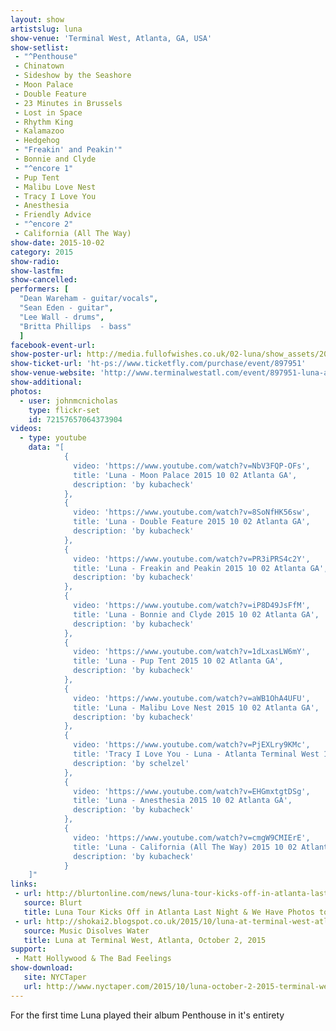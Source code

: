 ```yaml
---
layout: show
artistslug: luna
show-venue: 'Terminal West, Atlanta, GA, USA'
show-setlist: 
 - "^Penthouse"
 - Chinatown
 - Sideshow by the Seashore
 - Moon Palace
 - Double Feature
 - 23 Minutes in Brussels
 - Lost in Space
 - Rhythm King
 - Kalamazoo
 - Hedgehog
 - "Freakin' and Peakin'"
 - Bonnie and Clyde
 - "^encore 1"
 - Pup Tent
 - Malibu Love Nest
 - Tracy I Love You
 - Anesthesia
 - Friendly Advice
 - "^encore 2"
 - California (All The Way)
show-date: 2015-10-02
category: 2015
show-radio: 
show-lastfm: 
show-cancelled: 
performers: [
  "Dean Wareham - guitar/vocals",
  "Sean Eden - guitar",
  "Lee Wall - drums",
  "Britta Phillips  - bass"
  ]
facebook-event-url: 
show-poster-url: http://media.fullofwishes.co.uk/02-luna/show_assets/2015-10-02/2015-10-02-luna-terminal-west-atlanta-poster.jpg
show-ticket-url: 'ht-ps://www.ticketfly.com/purchase/event/897951'
show-venue-website: 'http://www.terminalwestatl.com/event/897951-luna-atlanta/'
show-additional: 
photos:
  - user: johnmcnicholas
    type: flickr-set
    id: 72157657064373904
videos:
  - type: youtube
    data: "[
            {
              video: 'https://www.youtube.com/watch?v=NbV3FQP-OFs',
              title: 'Luna - Moon Palace 2015 10 02 Atlanta GA',
              description: 'by kubacheck'
            },
            { 
              video: 'https://www.youtube.com/watch?v=8SoNfHK56sw',
              title: 'Luna - Double Feature 2015 10 02 Atlanta GA',
              description: 'by kubacheck'
            },
            { 
              video: 'https://www.youtube.com/watch?v=PR3iPRS4c2Y',
              title: 'Luna - Freakin and Peakin 2015 10 02 Atlanta GA',
              description: 'by kubacheck'
            },
            { 
              video: 'https://www.youtube.com/watch?v=iP8D49JsFfM',
              title: 'Luna - Bonnie and Clyde 2015 10 02 Atlanta GA',
              description: 'by kubacheck'
            },
            { 
              video: 'https://www.youtube.com/watch?v=1dLxasLW6mY',
              title: 'Luna - Pup Tent 2015 10 02 Atlanta GA',
              description: 'by kubacheck'
            },
            { 
              video: 'https://www.youtube.com/watch?v=aWB1OhA4UFU',
              title: 'Luna - Malibu Love Nest 2015 10 02 Atlanta GA',
              description: 'by kubacheck'
            },
            { 
              video: 'https://www.youtube.com/watch?v=PjEXLry9KMc',
              title: 'Tracy I Love You - Luna - Atlanta Terminal West 10/2/15',
              description: 'by schelzel'
            },
            { 
              video: 'https://www.youtube.com/watch?v=EHGmxtgtDSg',
              title: 'Luna - Anesthesia 2015 10 02 Atlanta GA',
              description: 'by kubacheck'
            },
            { 
              video: 'https://www.youtube.com/watch?v=cmgW9CMIErE',
              title: 'Luna - California (All The Way) 2015 10 02 Atlanta GA',
              description: 'by kubacheck'
            }
    ]"
links:
 - url: http://blurtonline.com/news/luna-tour-kicks-off-in-atlanta-last-night-we-have-photos-to-prove-it/
   source: Blurt
   title: Luna Tour Kicks Off in Atlanta Last Night & We Have Photos to Prove It
 - url: http://shokai2.blogspot.co.uk/2015/10/luna-at-terminal-west-atlanta-october-2.html
   source: Music Disolves Water
   title: Luna at Terminal West, Atlanta, October 2, 2015
support:
 - Matt Hollywood & The Bad Feelings
show-download:
   site: NYCTaper
   url: http://www.nyctaper.com/2015/10/luna-october-2-2015-terminal-west-atlanta/ 
---
```

For the first time Luna played their album Penthouse in it's entirety